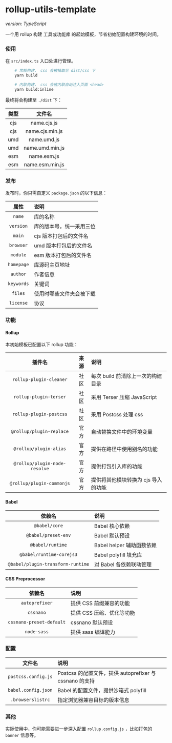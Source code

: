# rollup-utils-template

*version: TypeScript* 

一个用 rollup 构建 工具或功能库 的起始模板，节省初始配置构建环境的时间。

### 使用

在 `src/index.ts` 入口处进行管理。

```bash
    # 常规构建， css 会被抽取至 dist/css 下
    yarn build

    # 内联构建， css 会被内联自动注入页面 <head>
    yarn build:inline
```

最终将会构建至 `./dist` 下：

类型|文件名
:-:|:-:
cjs|name.cjs.js
cjs|name.cjs.min.js
umd|name.umd.js
umd|name.umd.min.js
esm|name.esm.js
esm|name.esm.min.js

### 发布

发布时，你只需自定义 `package.json` 的以下信息：

属性|说明
:-:|:-
`name`| 库的名称
`version`| 库的版本号，统一采用三位
`main`| cjs 版本打包后的文件名
`browser`| umd 版本打包后的文件名
`module`| esm 版本打包后的文件名
`homepage` | 库源码主页地址
`author`| 作者信息
`keywords`| 关键词
`files`| 使用时哪些文件夹会被下载
`license`| 协议

### 功能

#### Rollup

本初始模板已配置以下 rollup 功能：

插件名|来源|说明
:-:|:-:|:-
`rollup-plugin-cleaner`|社区|每次 build 前清除上一次的构建目录
`rollup-plugin-terser`|社区|采用 Terser 压缩 JavaScript
`rollup-plugin-postcss`|社区|采用 Postcss 处理 css
`@rollup/plugin-replace`|官方|自动替换文件中的环境变量
`@rollup/plugin-alias`|官方|提供在路径中使用别名的功能
`@rollup/plugin-node-resolve`|官方|提供打包引入库的功能
`@rollup/plugin-commonjs`|官方|提供将其他模块转换为 cjs 导入的功能

#### Babel

依赖名|说明
:-:|:-
`@babel/core`|Babel 核心依赖
`@babel/preset-env`|Babel 默认预设
`@babel/runtime`|Babel helper 辅助函数依赖
`@babel/runtime-corejs3`|Babel polyfill 填充库
`@babel/plugin-transform-runtime`|对 Babel 各依赖联动管理

#### CSS Preprocessor

依赖名|说明
:-:|:-
`autoprefixer`| 提供 CSS 前缀兼容的功能
`cssnano`| 提供 CSS 压缩、优化等功能
`cssnano-preset-default` | cssnano 默认预设
`node-sass`|提供 sass 编译能力

### 配置

文件名|说明
:-:|:-
`postcss.config.js`| Postcss 的配置文件，提供 autoprefixer 与 cssnano 的支持
`babel.config.json`| Babel 的配置文件，提供沙箱式 polyfill 
`.browserslistrc`| 指定浏览器兼容目标的版本信息

### 其他

实际使用中，你可能需要进一步深入配置 `rollup.config.js` ，比如打包的 `banner` 信息等。